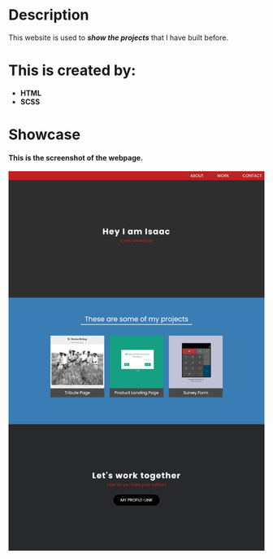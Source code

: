 # Description
This website is used to __*show the projects*__ that I have built before.

# This is created by:
* __HTML__
* __SCSS__

# Showcase
#### This is the screenshot of the webpage.
![this is the screenshot of the webpage](https://github.com/varManWai/Static-PersonalPortfolio_FreeCodeCampAssignment/blob/master/assets/github%20showcase.jpeg)
